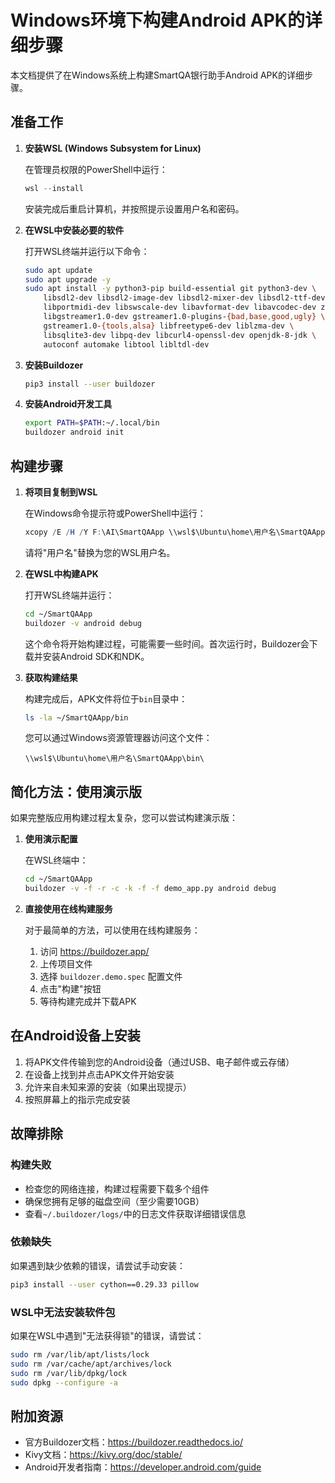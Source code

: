 # Windows环境下构建Android APK的详细步骤

本文档提供了在Windows系统上构建SmartQA银行助手Android APK的详细步骤。

## 准备工作

1. **安装WSL (Windows Subsystem for Linux)**

   在管理员权限的PowerShell中运行：
   ```powershell
   wsl --install
   ```
   
   安装完成后重启计算机，并按照提示设置用户名和密码。

2. **在WSL中安装必要的软件**

   打开WSL终端并运行以下命令：
   ```bash
   sudo apt update
   sudo apt upgrade -y
   sudo apt install -y python3-pip build-essential git python3-dev \
       libsdl2-dev libsdl2-image-dev libsdl2-mixer-dev libsdl2-ttf-dev \
       libportmidi-dev libswscale-dev libavformat-dev libavcodec-dev zlib1g-dev \
       libgstreamer1.0-dev gstreamer1.0-plugins-{bad,base,good,ugly} \
       gstreamer1.0-{tools,alsa} libfreetype6-dev liblzma-dev \
       libsqlite3-dev libpq-dev libcurl4-openssl-dev openjdk-8-jdk \
       autoconf automake libtool libltdl-dev
   ```

3. **安装Buildozer**

   ```bash
   pip3 install --user buildozer
   ```

4. **安装Android开发工具**

   ```bash
   export PATH=$PATH:~/.local/bin
   buildozer android init
   ```

## 构建步骤

1. **将项目复制到WSL**

   在Windows命令提示符或PowerShell中运行：
   ```powershell
   xcopy /E /H /Y F:\AI\SmartQAApp \\wsl$\Ubuntu\home\用户名\SmartQAApp
   ```
   请将"用户名"替换为您的WSL用户名。

2. **在WSL中构建APK**

   打开WSL终端并运行：
   ```bash
   cd ~/SmartQAApp
   buildozer -v android debug
   ```
   
   这个命令将开始构建过程，可能需要一些时间。首次运行时，Buildozer会下载并安装Android SDK和NDK。

3. **获取构建结果**

   构建完成后，APK文件将位于`bin`目录中：
   ```bash
   ls -la ~/SmartQAApp/bin
   ```
   
   您可以通过Windows资源管理器访问这个文件：
   ```
   \\wsl$\Ubuntu\home\用户名\SmartQAApp\bin\
   ```

## 简化方法：使用演示版

如果完整版应用构建过程太复杂，您可以尝试构建演示版：

1. **使用演示配置**

   在WSL终端中：
   ```bash
   cd ~/SmartQAApp
   buildozer -v -f -r -c -k -f -f demo_app.py android debug
   ```

2. **直接使用在线构建服务**

   对于最简单的方法，可以使用在线构建服务：
   
   1. 访问 https://buildozer.app/
   2. 上传项目文件
   3. 选择 `buildozer.demo.spec` 配置文件
   4. 点击"构建"按钮
   5. 等待构建完成并下载APK

## 在Android设备上安装

1. 将APK文件传输到您的Android设备（通过USB、电子邮件或云存储）
2. 在设备上找到并点击APK文件开始安装
3. 允许来自未知来源的安装（如果出现提示）
4. 按照屏幕上的指示完成安装

## 故障排除

### 构建失败

- 检查您的网络连接，构建过程需要下载多个组件
- 确保您拥有足够的磁盘空间（至少需要10GB）
- 查看`~/.buildozer/logs/`中的日志文件获取详细错误信息

### 依赖缺失

如果遇到缺少依赖的错误，请尝试手动安装：
```bash
pip3 install --user cython==0.29.33 pillow
```

### WSL中无法安装软件包

如果在WSL中遇到"无法获得锁"的错误，请尝试：
```bash
sudo rm /var/lib/apt/lists/lock
sudo rm /var/cache/apt/archives/lock
sudo rm /var/lib/dpkg/lock
sudo dpkg --configure -a
```

## 附加资源

- 官方Buildozer文档：https://buildozer.readthedocs.io/
- Kivy文档：https://kivy.org/doc/stable/
- Android开发者指南：https://developer.android.com/guide 